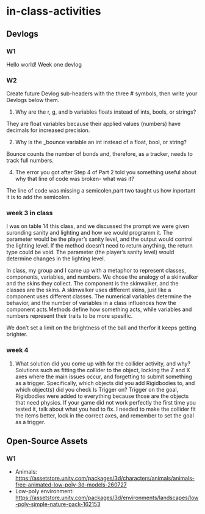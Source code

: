 # in-class-activities
## Devlogs
### W1
Hello world! Week one devlog

### W2
Create future Devlog sub-headers with the three # symbols, then write your Devlogs below them.
1. Why are the r, g, and b variables floats instead of ints, bools, or strings? 

They are float variables because their applied values (numbers) have decimals for increased precision.

2. Why is the _bounce variable an int instead of a float, bool, or string?

 Bounce counts the number of bonds and, therefore, as a tracker, needs to track full numbers.

4. The error you got after Step 4 of Part 2 told you something useful about why that line of code was broken- what was it?

 The line of code was missing a semicolen,part two taught us how inportant it is to add the semicolen. 

 ### week 3 in class

 I was on table 14 this class, and we discussed the prompt we were given suronding sanity and lighting and how we would programm it. The parameter would be the player’s sanity level, and the output would control the lighting level. If the method doesn’t need to return anything, the return type could be void. The parameter (the player’s sanity level) would determine changes in the lighting level.


In class, my group and I came up with a metaphor to represent classes, components, variables, and numbers.
We chose the analogy of a skinwalker and the skins they collect. The component is the skinwalker, and the classes are the skins. A skinwalker uses different skins, just like a component uses different classes. The numerical variables determine the behavior, and the number of variables in a class influences how the component acts.Methods define how something acts, while variables and numbers represent their traits to be more spesific. 

We don’t set a limit on the brightness of the ball and therfor it keeps getting brighter. 

### week 4
1. What solution did you come up with for the collider activity, and why? Solutions such as fitting the collider to the object, locking the Z and X axes where the main issues occur, and forgetting to submit something as a trigger. Specifically, which objects did you add Rigidbodies to, and which object(s) did you check Is Trigger on? Trigger on the goal, Rigidbodies were added to everything because those are the objects that need physics. If your game did not work perfectly the first time you tested it, talk about what you had to fix. I needed to make the collider fit the items better, lock in the correct axes, and remember to set the goal as a trigger.




## Open-Source Assets
### W1
- Animals: https://assetstore.unity.com/packages/3d/characters/animals/animals-free-animated-low-poly-3d-models-260727 
- Low-poly environment: https://assetstore.unity.com/packages/3d/environments/landscapes/low-poly-simple-nature-pack-162153 
